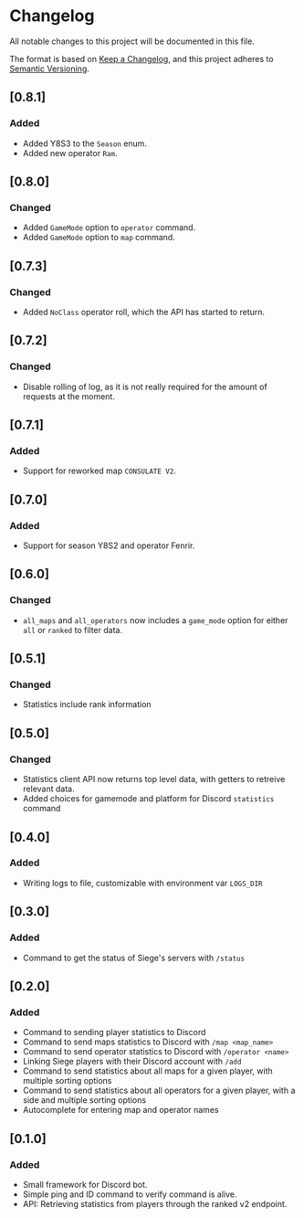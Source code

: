 # Changelog

All notable changes to this project will be documented in this file.

The format is based on [Keep a Changelog](https://keepachangelog.com/en/1.0.0/),
and this project adheres to [Semantic Versioning](https://semver.org/spec/v2.0.0.html).

## [0.8.1]

### Added

- Added Y8S3 to the `Season` enum.
- Added new operator `Ram`.

## [0.8.0]

### Changed

- Added `GameMode` option to `operator` command.
- Added `GameMode` option to `map` command.

## [0.7.3]

### Changed

- Added `NoClass` operator roll, which the API has started to return.

## [0.7.2]

### Changed

- Disable rolling of log, as it is not really required for the amount of requests at the moment.

## [0.7.1]

### Added

- Support for reworked map `CONSULATE V2`.

## [0.7.0]

### Added

- Support for season Y8S2 and operator Fenrir.

## [0.6.0]

### Changed

- `all_maps` and `all_operators` now includes a `game_mode` option for either `all` or `ranked` to filter data.

## [0.5.1]

### Changed

- Statistics include rank information

## [0.5.0]

### Changed

- Statistics client API now returns top level data, with getters to retreive relevant data.
- Added choices for gamemode and platform for Discord `statistics` command

## [0.4.0]

### Added

- Writing logs to file, customizable with environment var `LOGS_DIR`

## [0.3.0]

### Added

- Command to get the status of Siege's servers with `/status`

## [0.2.0]

### Added

- Command to sending player statistics to Discord
- Command to send maps statistics to Discord with `/map <map_name>`
- Command to send operator statistics to Discord with `/operator <name>`
- Linking Siege players with their Discord account with `/add`
- Command to send statistics about all maps for a given player, with multiple sorting options
- Command to send statistics about all operators for a given player, with a side and multiple sorting options
- Autocomplete for entering map and operator names

## [0.1.0]

### Added

- Small framework for Discord bot.
- Simple ping and ID command to verify command is alive.
- API: Retrieving statistics from players through the ranked v2 endpoint.
